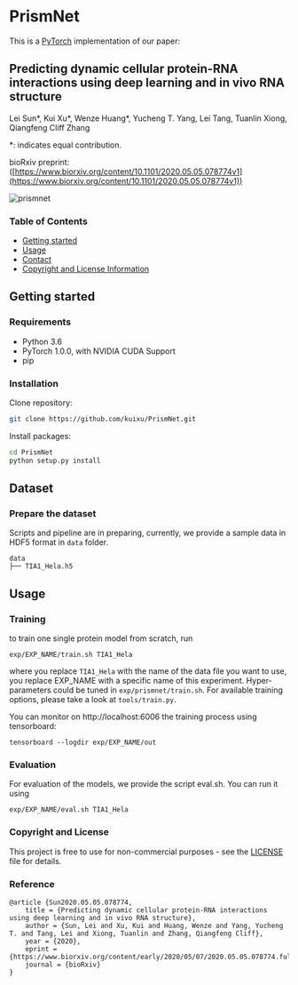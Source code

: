 # PrismNet

This is a [PyTorch](https://pytorch.org/) implementation of our paper:
## Predicting dynamic cellular protein-RNA interactions using deep learning and in vivo RNA structure
Lei Sun*,  Kui Xu*, Wenze Huang*, Yucheng T. Yang, Lei Tang, Tuanlin Xiong, Qiangfeng Cliff Zhang

*: indicates equal contribution.

bioRxiv preprint: ([https://www.biorxiv.org/content/10.1101/2020.05.05.078774v1](https://www.biorxiv.org/content/10.1101/2020.05.05.078774v1))

![prismnet](https://github.com/kuixu/PrismNet/wiki/imgs/prismnet.png)



### Table of Contents
- [Getting started](#Getting-started)
- [Usage](#usage)
- [Contact](#contact)
- [Copyright and License Information](#copyright-and-license-information)

## Getting started


### Requirements
 
 - Python 3.6
 - PyTorch 1.0.0, with NVIDIA CUDA Support
 - pip

### Installation
Clone repository: 

```bash
git clone https://github.com/kuixu/PrismNet.git
```
Install packages:
```bash
cd PrismNet
python setup.py install
```

## Dataset

### Prepare the dataset

Scripts and pipeline are in preparing, currently, we provide a sample data in HDF5 format in `data` folder.

```
data
├── TIA1_Hela.h5
```



## Usage

### Training

to train one single protein model from scratch, run
```
exp/EXP_NAME/train.sh TIA1_Hela
```
where you replace `TIA1_Hela` with the name of the data file you want to use, you replace EXP_NAME with a specific name of this experiment. Hyper-parameters could be tuned in `exp/prismnet/train.sh`. For available training options, please take a look at `tools/train.py`.

You can monitor on http://localhost:6006 the training process using tensorboard:
```
tensorboard --logdir exp/EXP_NAME/out
```

### Evaluation
For evaluation of the models, we provide the script eval.sh. You can run it using
```
exp/EXP_NAME/eval.sh TIA1_Hela
```


### Copyright and License
This project is free to use for non-commercial purposes - see the [LICENSE](LICENSE) file for details.

### Reference

```
@article {Sun2020.05.05.078774,
	title = {Predicting dynamic cellular protein-RNA interactions using deep learning and in vivo RNA structure},
	author = {Sun, Lei and Xu, Kui and Huang, Wenze and Yang, Yucheng T. and Tang, Lei and Xiong, Tuanlin and Zhang, Qiangfeng Cliff},
	year = {2020},
	eprint = {https://www.biorxiv.org/content/early/2020/05/07/2020.05.05.078774.full.pdf},
	journal = {bioRxiv}
}
```